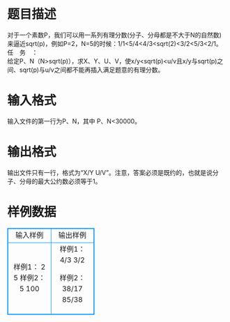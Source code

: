 # 

 
 # 题目描述 
对于一个素数P，我们可以用一系列有理分数(分子、分母都是不大于N的自然数)来逼近sqrt(p)，例如P=2，N=5的时候：1/1&lt;5/4&lt;4/3&lt;sqrt(2)&lt;3/2&lt;5/3&lt;2/1。<BR>任　务　：<BR>给定P、N（N&gt;sqrt(p)），求X、Y、U、V，使x/y&lt;sqrt(p)&lt;u/v且x/y与sqrt(p)之间、sqrt(p)与u/v之间都不能再插入满足题意的有理分数。 

 
 # 输入格式 
输入文件的第一行为P、N，其中&nbsp;P、N&lt;30000。 

 
 # 输出格式 
输出文件只有一行，格式为“X/Y&nbsp;U/V”。注意，答案必须是既约的，也就是说分子、分母的最大公约数必须等于1。 
# 样例数据
<style>
        table,table tr th, table tr td { border:1px solid #0094ff; }
        table { width: 200px; min-height: 25px; line-height: 25px; text-align: center; border-collapse: collapse;}   
    </style>
<table>
	<tr>
		<td>输入样例</td>
		<td>输出样例</td>
	</tr>
<tr><td>样例1：
2 5
样例2：
5 100</td><td>样例1：
4/3 3/2

样例2：
38/17 85/38
</td></tr></table>
